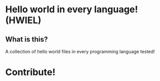 # Hello world in every language! (HWIEL)

## What is this?
A collection of hello world files in every programming language tested!

# Contribute!